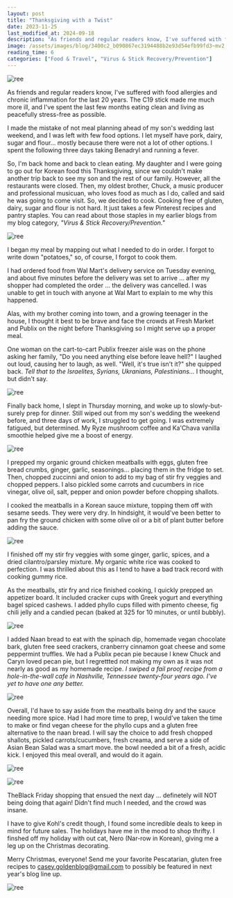 ```yaml
---
layout: post
title: "Thanksgiving with a Twist"
date: 2023-11-25
last_modified_at: 2024-09-18
description: "As friends and regular readers know, I've suffered with food allergies and chronic inflammation for the last 20 years. The C19 stick made me much more ill, and I've spent the last…"
image: /assets/images/blog/3400c2_b090867ec3194488b2e93d54efb99fd3~mv2.jpg
reading_time: 6
categories: ["Food & Travel", "Virus & Stick Recovery/Prevention"]
---
```


![ree](/assets/images/blog/3400c2_b090867ec3194488b2e93d54efb99fd3~mv2.jpg)

As friends and regular readers know, I've suffered with food allergies and chronic inflammation for the last 20 years. The C19 stick made me much more ill, and I've spent the last few months eating clean and living as peacefully stress-free as possible.

I made the mistake of not meal planning ahead of my son's wedding last weekend, and I was left with few food options. I let myself have pork, dairy, sugar and flour... mostly because there were not a lot of other options. I spent the following three days taking Benadryl and running a fever.

So, I'm back home and back to clean eating. My daughter and I were going to go out for Korean food this Thanksgiving, since we couldn't make another trip back to see my son and the rest of our family. However, all the restaurants were closed. Then, my oldest brother, Chuck, a music producer and professional musicuan, who loves food as much as I do, called and said he was going to come visit. So, we decided to cook. Cooking free of gluten, dairy, sugar and flour is not hard. It just takes a few Pinterest recipes and pantry staples. You can read about those staples in my earlier blogs from my blog category, _"Virus & Stick Recovery/Prevention."_

![ree](/assets/images/blog/3400c2_18ad6b2c0bdf4d12a3c25548574e9306~mv2.jpg)

I began my meal by mapping out what I needed to do in order. I forgot to write down "potatoes," so, of course, I forgot to cook them.

I had ordered food from Wal Mart's delivery service on Tuesday evening, and about five minutes before the delivery was set to arrive ... after my shopper had completed the order ... the delivery was cancelled. I was unable to get in touch with anyone at Wal Mart to explain to me why this happened.

Alas, with my brother coming into town, and a growing teenager in the house, I thought it best to be brave and face the crowds at Fresh Market and Publix on the night before Thanksgiving so I might serve up a proper meal.

One woman on the cart-to-cart Publix freezer aisle was on the phone asking her family, "Do you need anything else before leave hell?" I laughed out loud, causing her to laugh, as well. "Well, it's true isn't it?" she quipped back. _Tell that to the Israelites, Syrians, Ukranians, Palestinians..._ I thought, but didn't say.

![ree](/assets/images/blog/3400c2_6c4b82327cb94197a446966551c0cdb0~mv2.jpg)

Finally back home, I slept in Thursday morning, and woke up to slowly-but-surely prep for dinner. Still wiped out from my son's wedding the weekend before, and three days of work, I struggled to get going. I was extremely fatigued, but determined. My Ryze mushroom coffee and Ka'Chava vanilla smoothie helped give me a boost of energy.

![ree](/assets/images/blog/3400c2_014dd35aa46f4d07bda812e9388b4ea0~mv2.jpg)

I prepped my organic ground chicken meatballs with eggs, gluten free bread crumbs, ginger, garlic, seasonings... placing them in the fridge to set. Then, chopped zuccinni and onion to add to my bag of stir fry veggies and chopped peppers. I also pickled some carrots and cucumbers in rice vinegar, olive oil, salt, pepper and onion powder before chopping shallots.

I cooked the meatballs in a Korean sauce mixture, topping them off with sesame seeds. They were very dry. In hindsight, it would've been better to pan fry the ground chicken with some olive oil or a bit of plant butter before adding the sauce.

![ree](/assets/images/blog/3400c2_064062046efa4880a91597b1c121cc85~mv2.jpg)

I finished off my stir fry veggies with some ginger, garlic, spices, and a dried cilantro/parsley mixture. My organic white rice was cooked to perfection. I was thrilled about this as I tend to have a bad track record with cooking gummy rice.

As the meatballs, stir fry and rice finished cooking, I quickly prepped an appetizer board. It included cracker cups with Greek yogurt and everything bagel spiced cashews. I added phyllo cups filled with pimento cheese, fig chili jelly and a candied pecan (baked at 325 for 10 minutes, or until bubbly).

![ree](/assets/images/blog/3400c2_531791564f7840cb83f09a51d886f4d0~mv2.jpg)

I added Naan bread to eat with the spinach dip, homemade vegan chocolate bark, gluten free seed crackers, cranberry cinnamon goat cheese and some peppermint truffles. We had a Publix pecan pie because I knew Chuck and Caryn loved pecan pie, but I regrettted not making my own as it was not nearly as good as my homemade recipe. _I swiped a fail proof recipe from a hole-in-the-wall cafe in Nashville, Tennessee twenty-four years ago. I've yet to have one any better._

![ree](/assets/images/blog/3400c2_04ee0e96bca1434792b621585759ab01~mv2.jpg)

Overall, I'd have to say aside from the meatballs being dry and the sauce needing more spice. Had I had more time to prep, I would've taken the time to make or find vegan cheese for the phyllo cups and a gluten free alternative to the naan bread. I will say the choice to add fresh chopped shallots, pickled carrots/cucumbers, fresh creama, and serve a side of Asian Bean Salad was a smart move. the bowl needed a bit of a fresh, acidic kick. I enjoyed this meal overall, and would do it again.

![ree](/assets/images/blog/3400c2_87506650163e410eafab687dda84357b~mv2.jpg)

![ree](/assets/images/blog/3400c2_57c441ec72e8474ba9c482f9ed4aafd1~mv2.jpg)

TheBlack Friday shopping that ensued the next day ... definetely will NOT being doing that again! Didn't find much I needed, and the crowd was insane.

I have to give Kohl's credit though, I found some incredible deals to keep in mind for future sales. The holidays have me in the mood to shop thrifty. I finshed off my holiday with out cat, Nero (Nar-row in Korean), giving me a leg up on the Christmas decorating.

Merry Christmas, everyone! Send me your favorite Pescatarian, gluten free recipes to [casey.goldenblog@gmail.com](mailto:casey.goldenblog@gmail.com) to possibly be featured in next year's blog line up.

![ree](/assets/images/blog/3400c2_8a16badc7955460d9c5b56638395f1de~mv2.png)
